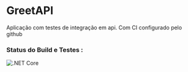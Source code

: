 # GreetAPI

Aplicação com testes de integração em api.
Com CI configurado pelo github


### Status do Build e Testes :

![.NET Core](https://github.com/felipe-rodrigues/DotNetIntegrationTestCI/workflows/.NET%20Core/badge.svg?branch=master)
